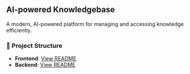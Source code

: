## AI-powered Knowledgebase

A modern, AI-powered platform for managing and accessing knowledge efficiently.

### 🔗 Project Structure

- **Frontend**: [View README](https://github.com/thekawsarhossain/AI-powered-knowledgebase/blob/main/frontend/README.md)
- **Backend**: [View README](https://github.com/thekawsarhossain/AI-powered-knowledgebase/blob/main/backend/Readme.MD)
